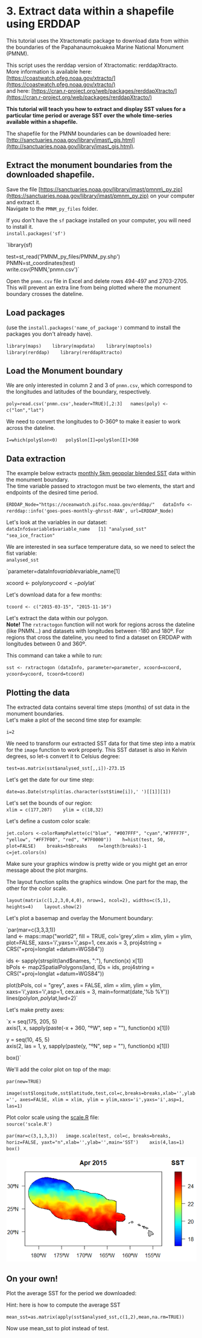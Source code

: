 # 3. Extract data within a shapefile using ERDDAP

This tutorial uses the Xtractomatic package to download data from within the boundaries of the Papahanaumokuakea Marine National Monument \(PMNM\).  
  
This script uses the rerddap version of Xtractomatic: rerddapXtracto.  
More information is available here: [https://coastwatch.pfeg.noaa.gov/xtracto/](https://coastwatch.pfeg.noaa.gov/xtracto/)  
and here: [https://cran.r-project.org/web/packages/rerddapXtracto/](https://cran.r-project.org/web/packages/rerddapXtracto/)  
  
**This tutorial will teach you how to extract and display SST values for a particular time period or average SST over the whole time-series available within a shapefile.**  
  
The shapefile for the PMNM boundaries can be downloaded here:   
[http://sanctuaries.noaa.gov/library/imast\_gis.html](http://sanctuaries.noaa.gov/library/imast_gis.html). 

## Extract the monument boundaries from the downloaded shapefile.

Save the file [https://sanctuaries.noaa.gov/library/imast/pmnm\_py.zip](https://sanctuaries.noaa.gov/library/imast/pmnm_py.zip) on your computer and extract it.  
Navigate to the `PMNM_py_files` folder.

If you don't have the `sf` package installed on your computer, you will need to install it.  
`install.packages('sf')`

`library(sf)  
  
test=st_read('PMNM_py_files/PMNM_py.shp')   
PNMN=st_coordinates(test)  
write.csv(PNMN,'pnmn.csv')`

Open the `pnmn.csv` file in Excel and delete rows 494-497 and 2703-2705. This will prevent an extra line from being plotted where the monument boundary crosses the dateline.

## Load packages

\(use the `install.packages('name_of_package')` command to install the packages you don't already have\).

`library(maps)   
library(mapdata)   
library(maptools)   
library(rerddap)   
library(rerddapXtracto)`

## Load the Monument boundary

We are only interested in column 2 and 3 of `pnmn.csv`, which correspond to the longitudes and latitudes of the boundary, respectively.

`poly=read.csv('pnmn.csv',header=TRUE)[,2:3]  
names(poly) <- c("lon","lat")`

We need to convert the longitudes to 0-360º to make it easier to work across the dateline.

`I=which(poly$lon<0)  
poly$lon[I]=poly$lon[I]+360`

## Data extraction

The example below extracts [monthly 5km geopolar blended SST](https://oceanwatch.pifsc.noaa.gov/erddap/griddap/goes-poes-monthly-ghrsst-RAN.html) data within the monument boundary.  
The time variable passed to xtractogon must be two elements, the start and endpoints of the desired time period.

`ERDDAP_Node="https://oceanwatch.pifsc.noaa.gov/erddap/"  
dataInfo <- rerddap::info('goes-poes-monthly-ghrsst-RAN', url=ERDDAP_Node)`

Let's look at the variables in our dataset:  
`dataInfo$variable$variable_name  
[1] "analysed_sst" "sea_ice_fraction"`

We are interested in sea surface temperature data, so we need to select the fist variable:  
`analysed_sst`  
  
`parameter=dataInfo$variable$variable_name[1]  
  
xcoord <- poly$lon   
ycoord <- poly$lat`

Let's download data for a few months:

`tcoord <- c("2015-03-15", "2015-11-16")`

Let's extract the data within our polygon.  
**Note!** The `rxtractogon` function will not work for regions across the dateline \(like PNMN...\) and datasets with longitudes between -180 and 180º. For regions that cross the dateline, you need to find a dataset on ERDDAP with longitudes between 0 and 360º.

This command can take a while to run:

`sst <- rxtractogon (dataInfo, parameter=parameter, xcoord=xcoord, ycoord=ycoord, tcoord=tcoord)`

## Plotting the data

The extracted data contains several time steps \(months\) of sst data in the monument boundaries.   
Let's make a plot of the second time step for example:

`i=2`

We need to transform our extracted SST data for that time step into a matrix for the `image` function to work properly. This SST dataset is also in Kelvin degrees, so let-s convert it to Celsius degree:

`test=as.matrix(sst$analysed_sst[,,i])-273.15`

Let's get the date for our time step:

`date=as.Date(strsplit(as.character(sst$time[i]),' ')[[1]][1])`

Let's set the bounds of our region:   
`xlim = c(177,207)   
ylim = c(18,32)`

Let's define a custom color scale:

`jet.colors <-colorRampPalette(c("blue", "#007FFF", "cyan","#7FFF7F", "yellow", "#FF7F00", "red", "#7F0000"))   
h=hist(test, 50, plot=FALSE)   
breaks=h$breaks   
n=length(breaks)-1   
c=jet.colors(n)`

Make sure your graphics window is pretty wide or you might get an error message about the plot margins.

The layout function splits the graphics window. One part for the map, the other for the color scale.

`layout(matrix(c(1,2,3,0,4,0), nrow=1, ncol=2), widths=c(5,1), heights=4)   
layout.show(2)`

Let's plot a basemap and overlay the Monument boundary:

`par(mar=c(3,3,3,1))   
land <- maps::map("world2", fill = TRUE, col='grey',xlim = xlim, ylim = ylim, plot=FALSE, xaxs='i',yaxs='i',asp=1, cex.axis = 3, proj4string = CRS("+proj=longlat +datum=WGS84"))  
  
ids <- sapply(strsplit(land$names, ":"), function(x) x[1])   
bPols <- map2SpatialPolygons(land, IDs = ids, proj4string = CRS("+proj=longlat +datum=WGS84"))   
  
plot(bPols, col = "grey", axes = FALSE, xlim = xlim, ylim = ylim, xaxs='i',yaxs='i',asp=1, cex.axis = 3, main=format(date,'%b %Y'))   
lines(poly$lon,poly$lat,lwd=2)`

Let's make pretty axes:

`x = seq(175, 205, 5)   
axis(1, x, sapply(paste(-x + 360, "ºW", sep = ""), function(x) x[1]))   
  
y = seq(10, 45, 5)   
axis(2, las = 1, y, sapply(paste(y, "ºN", sep = ""), function(x) x[1]))   
  
box()`

We'll add the color plot on top of the map:

`par(new=TRUE)`

`image(sst$longitude,sst$latitude,test,col=c,breaks=breaks,xlab='',ylab='', axes=FALSE, xlim = xlim, ylim = ylim,xaxs='i',yaxs='i',asp=1, las=1)`

Plot color scale using the [scale.R](https://oceanwatch.pifsc.noaa.gov/files/scale.R) file:  
`source('scale.R')`

`par(mar=c(3,1,3,3))  
image.scale(test, col=c, breaks=breaks, horiz=FALSE, yaxt="n",xlab='',ylab='',main='SST')   
axis(4,las=1)   
box()`

![](../../.gitbook/assets/image%20%28277%29.png)

## On your own!

Plot the average SST for the period we downloaded:

Hint: here is how to compute the average SST

`mean_sst=as.matrix(apply(sst$analysed_sst,c(1,2),mean,na.rm=TRUE))`

Now use mean\_sst to plot instead of test.

